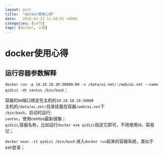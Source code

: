 ```yaml
---
layout: post
title:  "docker使用心得"
date:   2020-03-23 11:48:01 +0800
categories: [soft]
tags: [docker, 心得]
---  
```



# docker使用心得   

## 运行容器参数解释  

`docker run -p 10.10.10.10:30080:80 -v /data/ai.net/:/web/ai.net --name qidizi -dt centos /bin/bash`：   

容器的`80`端口绑定在主机的`10.10.10.10:30080`   
主机的`/data/ai.net/`目录挂载在容器`/web/ai.net`下   
`/bin/bash`，启动时运行;  
`centos`，使用centos最新镜像；   
`qidizi`,容器名称，比如运行`docker exe qidizi`指定它即可，不用使用id，容易记；  

`docker exec -it qidizi /bin/bash`  进入`docker run`起来的容器系统，类似于ssh登录；  

